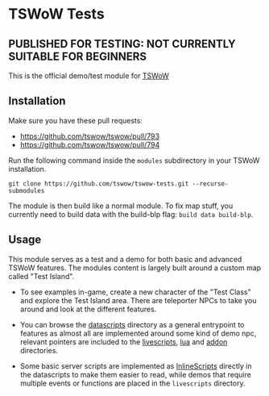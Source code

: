 # TSWoW Tests

## PUBLISHED FOR TESTING: NOT CURRENTLY SUITABLE FOR BEGINNERS

This is the official demo/test module for [TSWoW](https://github.com/tswow/tswow)

## Installation

Make sure you have these pull requests:
- https://github.com/tswow/tswow/pull/793
- https://github.com/tswow/tswow/pull/794

Run the following command inside the `modules` subdirectory in your TSWoW installation.

```
git clone https://github.com/tswow/tswow-tests.git --recurse-submodules
```

The module is then build like a normal module. To fix map stuff, you currently need to build data with the build-blp flag: `build data build-blp`.

## Usage

This module serves as a test and a demo for both basic and advanced TSWoW features. The modules content is largely built around a custom map called "Test Island".

- To see examples in-game, create a new character of the "Test Class" and explore the Test Island area. There are teleporter NPCs to take you around and look at the different features.

- You can browse the [datascripts](datascripts) directory as a general entrypoint to features as almost all are implemented around some kind of demo npc, relevant pointers are included to the [livescripts](livescripts), [lua](lua) and [addon](addon) directories.

- Some basic server scripts are implemented as [InlineScripts](https://tswow.github.io/tswow-wiki/documentation/datascripts/#inlinescripts) directly in the datascripts to make them easier to read, while demos that require multiple events or functions are placed in the `livescripts` directory.